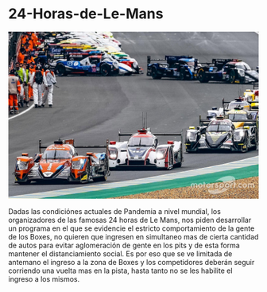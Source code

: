 # 24-Horas-de-Le-Mans

![LeMans](LeMans.jpg)

Dadas las condiciónes actuales de Pandemia a nivel mundial, los organizadores de las famosas 24 horas de Le Mans, nos piden desarrollar un programa en el que se evidencie el estricto comportamiento de la gente de los Boxes, no quieren que ingresen en simultaneo mas de cierta cantidad de autos para evitar aglomeración de gente en los pits y de esta forma mantener el distanciamiento social. Es por eso que se ve limitada de antemano el ingreso a la zona de Boxes y los competidores deberán seguir corriendo una vuelta mas en la pista, hasta tanto no se les habilite el ingreso a los mismos.
